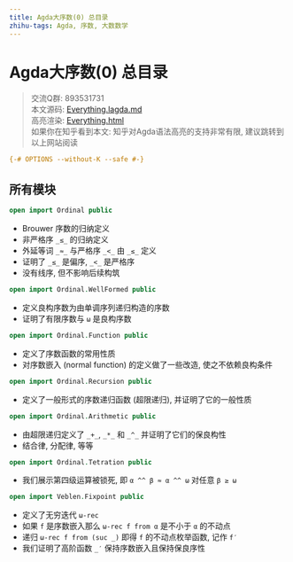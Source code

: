 ```yaml
---
title: Agda大序数(0) 总目录
zhihu-tags: Agda, 序数, 大数数学
---
```


# Agda大序数(0) 总目录

> 交流Q群: 893531731  
> 本文源码: [Everything.lagda.md](https://github.com/choukh/agda-lvo/blob/main/src/Everything.lagda.md)  
> 高亮渲染: [Everything.html](https://choukh.github.io/agda-lvo/Everything.html)  
> 如果你在知乎看到本文: 知乎对Agda语法高亮的支持非常有限, 建议跳转到以上网站阅读  

```agda
{-# OPTIONS --without-K --safe #-}
```

## 所有模块

```agda
open import Ordinal public
```

- Brouwer 序数的归纳定义
- 非严格序 `_≤_` 的归纳定义
- 外延等词 `_≈_` 与严格序 `_<_` 由 `_≤_` 定义
- 证明了 `_≤_` 是偏序, `_<_` 是严格序
- 没有线序, 但不影响后续构筑

```agda
open import Ordinal.WellFormed public
```

- 定义良构序数为由单调序列递归构造的序数
- 证明了有限序数与 `ω` 是良构序数

```agda
open import Ordinal.Function public
```

- 定义了序数函数的常用性质
- 对序数嵌入 (normal function) 的定义做了一些改造, 使之不依赖良构条件

```agda
open import Ordinal.Recursion public
```

- 定义了一般形式的序数递归函数 (超限递归), 并证明了它的一般性质

```agda
open import Ordinal.Arithmetic public
```

- 由超限递归定义了 `_+_`, `_*_` 和 `_^_` 并证明了它们的保良构性
- 结合律, 分配律, 等等

```agda
open import Ordinal.Tetration public
```

- 我们展示第四级运算被锁死, 即 `α ^^ β ≈ α ^^ ω` 对任意 `β ≥ ω`

```agda
open import Veblen.Fixpoint public
```

- 定义了无穷迭代 `ω-rec`
- 如果 `f` 是序数嵌入那么 `ω-rec f from α` 是不小于 `α` 的不动点
- 递归 `ω-rec f from (suc _)` 即得 `f` 的不动点枚举函数, 记作 `f′`
- 我们证明了高阶函数 `_′` 保持序数嵌入且保持保良序性
